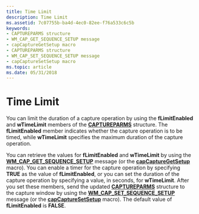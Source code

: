 ```yaml
---
title: Time Limit
description: Time Limit
ms.assetid: 7c07755b-ba4d-4ec0-82ee-f76a533c6c5b
keywords:
- CAPTUREPARMS structure
- WM_CAP_GET_SEQUENCE_SETUP message
- capCaptureGetSetup macro
- CAPTUREPARMS structure
- WM_CAP_SET_SEQUENCE_SETUP message
- capCaptureSetSetup macro
ms.topic: article
ms.date: 05/31/2018
---
```


# Time Limit

You can limit the duration of a capture operation by using the **fLimitEnabled** and **wTimeLimit** members of the [**CAPTUREPARMS**](/windows/win32/api/vfw/ns-vfw-captureparms) structure. The **fLimitEnabled** member indicates whether the capture operation is to be timed, while **wTimeLimit** specifies the maximum duration of the capture operation.

You can retrieve the values for **fLimitEnabled** and **wTimeLimit** by using the [**WM\_CAP\_GET\_SEQUENCE\_SETUP**](wm-cap-get-sequence-setup.md) message (or the [**capCaptureGetSetup**](/windows/desktop/api/Vfw/nf-vfw-capcapturegetsetup) macro). You can enable a timer for the capture operation by specifying **TRUE** as the value of **fLimitEnabled**, or you can set the duration of the capture operation by specifying a value, in seconds, for **wTimeLimit**. After you set these members, send the updated [**CAPTUREPARMS**](/windows/win32/api/vfw/ns-vfw-captureparms) structure to the capture window by using the [**WM\_CAP\_SET\_SEQUENCE\_SETUP**](wm-cap-set-sequence-setup.md) message (or the [**capCaptureSetSetup**](/windows/desktop/api/Vfw/nf-vfw-capcapturesetsetup) macro). The default value of **fLimitEnabled** is **FALSE**.

 

 




